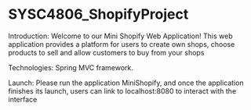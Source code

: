 # SYSC4806_ShopifyProject

Introduction:
Welcome to our Mini Shopify Web Application! This web application provides a platform for users to create own shops, choose products to sell and
allow customers to buy from your shops

Technologies:
Spring MVC framework.

Launch:
Please run the application MiniShopify, and once the application finishes its launch, users can link to localhost:8080 to interact with the interface